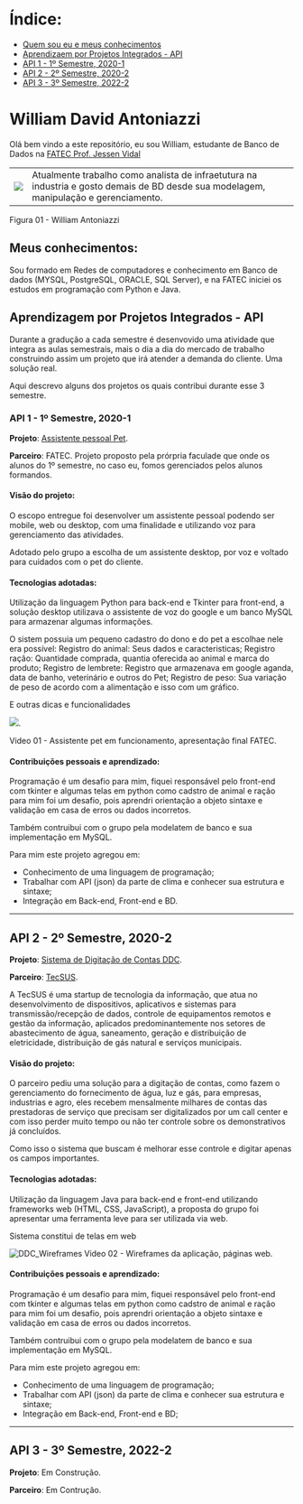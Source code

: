 # Índice:
- [Quem sou eu e meus conhecimentos](#william-david-antoniazzi)
- [Aprendizaem por Projetos Integrados - API](#aprendizagem-por-projetos-integrados---api)
- [API 1 - 1º Semestre, 2020-1](#api-1---1%C2%BA-semestre-2020-1)
- [API 2 - 2º Semestre, 2020-2](api-2---2%C2%BA-semestre-2020-2)
- [API 3 - 3º Semestre, 2022-2](#api-3---3%C2%BA-semestre-2022-2) 


# William David Antoniazzi
Olá bem vindo a este repositório, eu sou William, estudante de Banco de Dados na [FATEC Prof. Jessen Vidal](https://fatecsjc-prd.azurewebsites.net/ "FATEC Prof. Jessen Vidal")

<table border="0">
	<tr> 
		<td><img src="https://github.com/williamantoniazzi/portifolio_api_fatecsjk/blob/95c86bce9f4eb89a2095feb6eb82ec5feb289c3e/docsandimages/1516844738897.jpg" /> </td>
		<td>Atualmente trabalho como analista de infraetutura na industria e gosto demais de BD desde sua modelagem, manipulação e gerenciamento. </td>
	</tr>
</table> 
Figura 01 - William Antoniazzi

## Meus conhecimentos:
Sou formado em Redes de computadores e conhecimento em Banco de dados (MYSQL, PostgreSQL, ORACLE, SQL Server), e na FATEC iniciei os estudos em programação com Python e Java.

## Aprendizagem por Projetos Integrados - API
Durante a gradução a cada semestre é desenvovido uma atividade que integra as aulas semestrais, mais o dia a dia do mercado de trabalho construindo assim um projeto que irá atender a demanda do cliente. Uma solução real.

Aqui descrevo alguns dos projetos os quais contribui durante esse 3 semestre.

### API 1 - 1º Semestre, 2020-1
**Projeto**: [Assistente pessoal Pet](https://github.com/matheushgf/AssistentePessoalPet "Assistente pessoal Pet").

**Parceiro**: FATEC.
Projeto proposto pela prórpria faculade que onde os alunos do 1º semestre, no caso eu, fomos gerenciados pelos alunos formandos.

#### Visão do projeto:
O escopo entregue foi desenvolver um assistente pessoal podendo ser mobile, web ou desktop, com uma finalidade e utilizando voz para gerenciamento das atividades.

Adotado pelo grupo a escolha de um assistente desktop, por voz e voltado para cuidados com o pet do cliente.


#### Tecnologias adotadas:
Utilização da linguagem Python para back-end e Tkinter para front-end, a solução desktop utilizava o assistente de voz do google e um banco MySQL para armazenar algumas informações.

O sistem possuia um pequeno cadastro do dono e do pet a escolhae nele era possível:
Registro do animal: Seus dados e caracteristicas;
Registro ração: Quantidade comprada, quantia oferecida ao animal e marca do produto;
Registro de lembrete: Registro que armazenava em google aganda, data de banho, veterinário e outros do Pet;
Registro de peso: Sua variação de peso de acordo com a alimentação e isso com um gráfico.

E outras dicas e funcionalidades

[![](http://img.youtube.com/vi/7vHIkx5pvZ4/0.jpg)](http://www.youtube.com/watch?v=7vHIkx5pvZ4 "Projeto Integrador 2020-1").

Video 01 - Assistente pet em funcionamento, apresentação final FATEC.

#### Contribuições pessoais e aprendizado:
Programação é um desafio para mim, fiquei responsável pelo front-end com tkinter e algumas telas em python como cadstro de animal e ração para mim foi um desafio, pois aprendri orientação a objeto sintaxe e validação em casa de erros ou dados incorretos. 

Também contruibui com o grupo pela modelatem de banco e sua implementação em MySQL.

Para mim este projeto agregou em:
- Conhecimento de uma linguagem de programação;
- Trabalhar com API (json) da parte de clima e conhecer sua estrutura e sintaxe;
- Integração em Back-end, Front-end e BD.



------------


## API 2 - 2º Semestre, 2020-2
**Projeto**: [Sistema de Digitação de Contas DDC](https://github.com/TobiasLino/tecsus-DDC/  "Sistema de Digitação de Contas DDC").

**Parceiro**: [TecSUS](https://www.tecsus.com.br/ "TecSUS").

A TecSUS é uma startup de tecnologia da informação, que atua no desenvolvimento de dispositivos, aplicativos e sistemas para transmissão/recepção de dados, controle de equipamentos remotos e gestão da informação, aplicados predominantemente nos setores de abastecimento de água, saneamento, geração e distribuição de eletricidade, distribuição de gás natural e serviços municipais.

#### Visão do projeto:
O parceiro pediu uma solução para a digitação de contas, como fazem o gerenciamento do fornecimento de água, luz e gás, para empresas, industrias e agro, eles recebem mensalmente milhares de contas das prestadoras de serviço que precisam ser digitalizados por um call center e com isso perder muito tempo ou não ter controle sobre os demonstrativos já concluídos.

Como isso o sistema que buscam é melhorar esse controle e digitar apenas os campos importantes.


#### Tecnologias adotadas:
Utilização da linguagem Java para back-end e front-end utilizando frameworks web (HTML, CSS, JavaScript), a proposta do grupo foi apresentar uma ferramenta leve para ser utilizada via web.

Sistema constitui de telas em web

![](docsandimages/DDC_TECSUS_Wireframes.gif "DDC_Wireframes")
Video 02 - Wireframes da aplicação, páginas web.


#### Contribuições pessoais e aprendizado:
Programação é um desafio para mim, fiquei responsável pelo front-end com tkinter e algumas telas em python como cadstro de animal e ração para mim foi um desafio, pois aprendri orientação a objeto sintaxe e validação em casa de erros ou dados incorretos. 

Também contruibui com o grupo pela modelatem de banco e sua implementação em MySQL.

Para mim este projeto agregou em:
- Conhecimento de uma linguagem de programação;
- Trabalhar com API (json) da parte de clima e conhecer sua estrutura e sintaxe;
- Integração em Back-end, Front-end e BD;


------------


## API 3 - 3º Semestre, 2022-2
**Projeto**: Em Construção.

**Parceiro**: Em Contrução.
